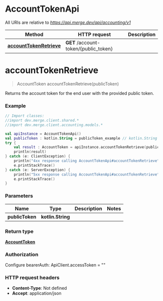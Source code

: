 # AccountTokenApi

All URIs are relative to *https://api.merge.dev/api/accounting/v1*

Method | HTTP request | Description
------------- | ------------- | -------------
[**accountTokenRetrieve**](AccountTokenApi.md#accountTokenRetrieve) | **GET** /account-token/{public_token} | 


<a name="accountTokenRetrieve"></a>
# **accountTokenRetrieve**
> AccountToken accountTokenRetrieve(publicToken)



Returns the account token for the end user with the provided public token.

### Example
```kotlin
// Import classes:
//import dev.merge.client.shared.*
//import dev.merge.client.accounting.models.*

val apiInstance = AccountTokenApi()
val publicToken : kotlin.String = publicToken_example // kotlin.String | 
try {
    val result : AccountToken = apiInstance.accountTokenRetrieve(publicToken)
    println(result)
} catch (e: ClientException) {
    println("4xx response calling AccountTokenApi#accountTokenRetrieve")
    e.printStackTrace()
} catch (e: ServerException) {
    println("5xx response calling AccountTokenApi#accountTokenRetrieve")
    e.printStackTrace()
}
```

### Parameters

Name | Type | Description  | Notes
------------- | ------------- | ------------- | -------------
 **publicToken** | **kotlin.String**|  |

### Return type

[**AccountToken**](AccountToken.md)

### Authorization


Configure bearerAuth:
    ApiClient.accessToken = ""

### HTTP request headers

 - **Content-Type**: Not defined
 - **Accept**: application/json

